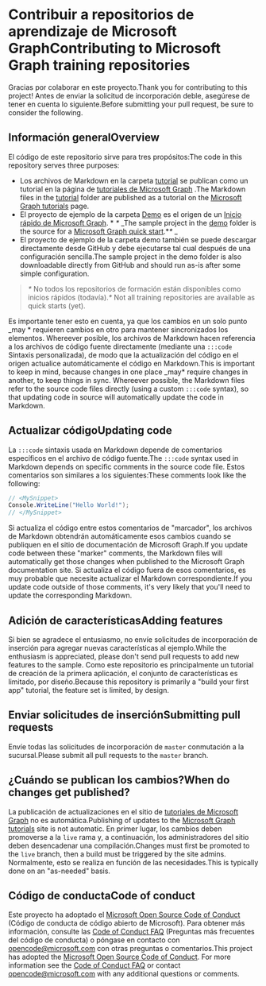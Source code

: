 # <a name="contributing-to-microsoft-graph-training-repositories"></a><span data-ttu-id="28b16-101">Contribuir a repositorios de aprendizaje de Microsoft Graph</span><span class="sxs-lookup"><span data-stu-id="28b16-101">Contributing to Microsoft Graph training repositories</span></span>

<span data-ttu-id="28b16-102">Gracias por colaborar en este proyecto.</span><span class="sxs-lookup"><span data-stu-id="28b16-102">Thank you for contributing to this project!</span></span> <span data-ttu-id="28b16-103">Antes de enviar la solicitud de incorporación deble, asegúrese de tener en cuenta lo siguiente.</span><span class="sxs-lookup"><span data-stu-id="28b16-103">Before submitting your pull request, be sure to consider the following.</span></span>

## <a name="overview"></a><span data-ttu-id="28b16-104">Información general</span><span class="sxs-lookup"><span data-stu-id="28b16-104">Overview</span></span>

<span data-ttu-id="28b16-105">El código de este repositorio sirve para tres propósitos:</span><span class="sxs-lookup"><span data-stu-id="28b16-105">The code in this repository serves three purposes:</span></span>

- <span data-ttu-id="28b16-106">Los archivos de Markdown en la carpeta [tutorial](/tutorial) se publican como un tutorial en la página de [tutoriales de Microsoft Graph](https://docs.microsoft.com/graph/tutorials) .</span><span class="sxs-lookup"><span data-stu-id="28b16-106">The Markdown files in the [tutorial](/tutorial) folder are published as a tutorial on the [Microsoft Graph tutorials](https://docs.microsoft.com/graph/tutorials) page.</span></span>
- <span data-ttu-id="28b16-107">El proyecto de ejemplo de la carpeta [Demo](/demo) es el origen de un [Inicio rápido de Microsoft Graph](https://developer.microsoft.com/graph/quick-start). \* *\** _</span><span class="sxs-lookup"><span data-stu-id="28b16-107">The sample project in the [demo](/demo) folder is the source for a [Microsoft Graph quick start](https://developer.microsoft.com/graph/quick-start).\**\** _</span></span>
- <span data-ttu-id="28b16-108">El proyecto de ejemplo de la carpeta demo también se puede descargar directamente desde GitHub y debe ejecutarse tal cual después de una configuración sencilla.</span><span class="sxs-lookup"><span data-stu-id="28b16-108">The sample project in the demo folder is also downloadable directly from GitHub and should run as-is after some simple configuration.</span></span>

> <span data-ttu-id="28b16-109">_*\**_ No todos los repositorios de formación están disponibles como inicios rápidos (todavía).</span><span class="sxs-lookup"><span data-stu-id="28b16-109">_*\**_ Not all training repositories are available as quick starts (yet).</span></span>

<span data-ttu-id="28b16-110">Es importante tener esto en cuenta, ya que los cambios en un solo punto _may \* requieren cambios en otro para mantener sincronizados los elementos. Whereever posible, los archivos de Markdown hacen referencia a los archivos de código fuente directamente (mediante una `:::code` Sintaxis personalizada), de modo que la actualización del código en el origen actualice automáticamente el código en Markdown.</span><span class="sxs-lookup"><span data-stu-id="28b16-110">This is important to keep in mind, because changes in one place _may\* require changes in another, to keep things in sync. Whereever possible, the Markdown files refer to the source code files directly (using a custom `:::code` syntax), so that updating code in source will automatically update the code in Markdown.</span></span>

## <a name="updating-code"></a><span data-ttu-id="28b16-111">Actualizar código</span><span class="sxs-lookup"><span data-stu-id="28b16-111">Updating code</span></span>

<span data-ttu-id="28b16-112">La `:::code` sintaxis usada en Markdown depende de comentarios específicos en el archivo de código fuente.</span><span class="sxs-lookup"><span data-stu-id="28b16-112">The `:::code` syntax used in Markdown depends on specific comments in the source code file.</span></span> <span data-ttu-id="28b16-113">Estos comentarios son similares a los siguientes:</span><span class="sxs-lookup"><span data-stu-id="28b16-113">These comments look like the following:</span></span>

```csharp
// <MySnippet>
Console.WriteLine("Hello World!");
// </MySnippet>
```

<span data-ttu-id="28b16-114">Si actualiza el código entre estos comentarios de "marcador", los archivos de Markdown obtendrán automáticamente esos cambios cuando se publiquen en el sitio de documentación de Microsoft Graph.</span><span class="sxs-lookup"><span data-stu-id="28b16-114">If you update code between these "marker" comments, the Markdown files will automatically get those changes when published to the Microsoft Graph documentation site.</span></span> <span data-ttu-id="28b16-115">Si actualiza el código fuera de esos comentarios, es muy probable que necesite actualizar el Markdown correspondiente.</span><span class="sxs-lookup"><span data-stu-id="28b16-115">If you update code outside of those comments, it's very likely that you'll need to update the corresponding Markdown.</span></span>

## <a name="adding-features"></a><span data-ttu-id="28b16-116">Adición de características</span><span class="sxs-lookup"><span data-stu-id="28b16-116">Adding features</span></span>

<span data-ttu-id="28b16-117">Si bien se agradece el entusiasmo, no envíe solicitudes de incorporación de inserción para agregar nuevas características al ejemplo.</span><span class="sxs-lookup"><span data-stu-id="28b16-117">While the enthusiasm is appreciated, please don't send pull requests to add new features to the sample.</span></span> <span data-ttu-id="28b16-118">Como este repositorio es principalmente un tutorial de creación de la primera aplicación, el conjunto de características es limitado, por diseño.</span><span class="sxs-lookup"><span data-stu-id="28b16-118">Because this repository is primarily a "build your first app" tutorial, the feature set is limited, by design.</span></span>

## <a name="submitting-pull-requests"></a><span data-ttu-id="28b16-119">Enviar solicitudes de inserción</span><span class="sxs-lookup"><span data-stu-id="28b16-119">Submitting pull requests</span></span>

<span data-ttu-id="28b16-120">Envíe todas las solicitudes de incorporación de `master` conmutación a la sucursal.</span><span class="sxs-lookup"><span data-stu-id="28b16-120">Please submit all pull requests to the `master` branch.</span></span>

## <a name="when-do-changes-get-published"></a><span data-ttu-id="28b16-121">¿Cuándo se publican los cambios?</span><span class="sxs-lookup"><span data-stu-id="28b16-121">When do changes get published?</span></span>

<span data-ttu-id="28b16-122">La publicación de actualizaciones en el sitio de [tutoriales de Microsoft Graph](https://docs.microsoft.com/graph/tutorials) no es automática.</span><span class="sxs-lookup"><span data-stu-id="28b16-122">Publishing of updates to the [Microsoft Graph tutorials](https://docs.microsoft.com/graph/tutorials) site is not automatic.</span></span> <span data-ttu-id="28b16-123">En primer lugar, los cambios deben promoverse a la `live` rama y, a continuación, los administradores del sitio deben desencadenar una compilación.</span><span class="sxs-lookup"><span data-stu-id="28b16-123">Changes must first be promoted to the `live` branch, then a build must be triggered by the site admins.</span></span> <span data-ttu-id="28b16-124">Normalmente, esto se realiza en función de las necesidades.</span><span class="sxs-lookup"><span data-stu-id="28b16-124">This is typically done on an "as-needed" basis.</span></span>

## <a name="code-of-conduct"></a><span data-ttu-id="28b16-125">Código de conducta</span><span class="sxs-lookup"><span data-stu-id="28b16-125">Code of conduct</span></span>

<span data-ttu-id="28b16-p106">Este proyecto ha adoptado el [Microsoft Open Source Code of Conduct](https://opensource.microsoft.com/codeofconduct/) (Código de conducta de código abierto de Microsoft). Para obtener más información, consulte las [Code of Conduct FAQ](https://opensource.microsoft.com/codeofconduct/faq/) (Preguntas más frecuentes del código de conducta) o póngase en contacto con [opencode@microsoft.com](mailto:opencode@microsoft.com) con otras preguntas o comentarios.</span><span class="sxs-lookup"><span data-stu-id="28b16-p106">This project has adopted the [Microsoft Open Source Code of Conduct](https://opensource.microsoft.com/codeofconduct/). For more information see the [Code of Conduct FAQ](https://opensource.microsoft.com/codeofconduct/faq/) or contact [opencode@microsoft.com](mailto:opencode@microsoft.com) with any additional questions or comments.</span></span>
